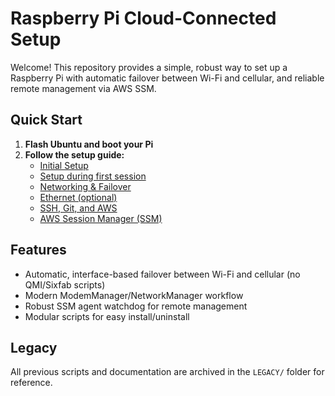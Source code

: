 # Raspberry Pi Cloud-Connected Setup

Welcome! This repository provides a simple, robust way to set up a Raspberry Pi with automatic failover between Wi-Fi and cellular, and reliable remote management via AWS SSM.

## Quick Start

1. **Flash Ubuntu and boot your Pi**
2. **Follow the setup guide:**
   - [Initial Setup](docs/setup.md)
   - [Setup during first session](docs/first-ssh-session.md)
   - [Networking & Failover](docs/networking.md)
   - [Ethernet (optional)](docs/ethernet.md)
   - [SSH, Git, and AWS](docs/ssh-git-aws.md)
   - [AWS Session Manager (SSM)](docs/aws-session-manager.md)

## Features

- Automatic, interface-based failover between Wi-Fi and cellular (no QMI/Sixfab scripts)
- Modern ModemManager/NetworkManager workflow
- Robust SSM agent watchdog for remote management
- Modular scripts for easy install/uninstall

## Legacy

All previous scripts and documentation are archived in the `LEGACY/` folder for reference.
